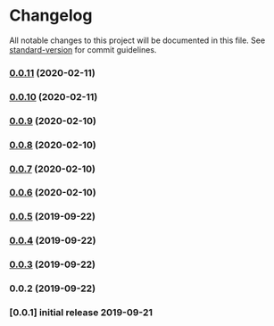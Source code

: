 # Changelog

All notable changes to this project will be documented in this file. See [standard-version](https://github.com/conventional-changelog/standard-version) for commit guidelines.

### [0.0.11](https://github.com/laravel/echo/compare/v0.0.10...v0.0.11) (2020-02-11)

### [0.0.10](https://github.com/laravel/echo/compare/v0.0.9...v0.0.10) (2020-02-11)

### [0.0.9](https://github.com/laravel/echo/compare/v0.0.8...v0.0.9) (2020-02-10)

### [0.0.8](https://github.com/laravel/echo/compare/v0.0.7...v0.0.8) (2020-02-10)

### [0.0.7](https://github.com/laravel/echo/compare/v0.0.6...v0.0.7) (2020-02-10)

### [0.0.6](https://github.com/laravel/echo/compare/v0.0.5...v0.0.6) (2020-02-10)

### [0.0.5](https://github.com/laravel/echo/compare/v0.0.4...v0.0.5) (2019-09-22)

### [0.0.4](https://github.com/laravel/echo/compare/v0.0.3...v0.0.4) (2019-09-22)

### [0.0.3](https://github.com/laravel/echo/compare/v0.0.2...v0.0.3) (2019-09-22)

### 0.0.2 (2019-09-22)

### [0.0.1] initial release 2019-09-21
